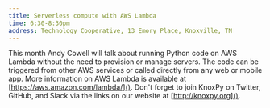```yaml
---
title: Serverless compute with AWS Lambda
time: 6:30-8:30pm
address: Technology Cooperative, 13 Emory Place, Knoxville, TN
---
```


This month Andy Cowell will talk about running Python code on AWS Lambda without the need to provision or manage servers. The code can be triggered from other AWS services or called directly from any web or mobile app. More information on AWS Lambda is available at [https://aws.amazon.com/lambda/](). Don't forget to join KnoxPy on Twitter, GitHub, and Slack via the links on our website at [http://knoxpy.org]().
